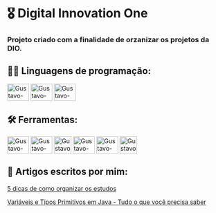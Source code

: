 # 🎖 Digital Innovation One

### Projeto criado com a finalidade de orzanizar os projetos da DIO.



## 👨‍💻 Linguagens de programação:

<div>
  <img align="center" alt="Gustavo-JavaIcon" height="40" width="50" src="https://cdn.jsdelivr.net/gh/devicons/devicon/icons/java/java-original.svg" />
    <img align="center" alt="Gustavo-CSharpIcon" height="40" width="50"
src="https://cdn.jsdelivr.net/gh/devicons/devicon/icons/csharp/csharp-original.svg" />
    <img align="center" alt="Gustavo-AngularIcon" height="40" width="50" src="https://cdn.jsdelivr.net/gh/devicons/devicon/icons/angularjs/angularjs-original.svg" />
<div>


## 🛠 Ferramentas:

<div>
    <img align="center" alt="Gustavo-GitIcon" height="40" width="50"                     src="https://cdn.jsdelivr.net/gh/devicons/devicon/icons/git/git-original.svg" />
    <img align="center" alt="Gustavo-GitHubIcon" height="40" width="50"                   src="https://cdn.jsdelivr.net/gh/devicons/devicon/icons/github/github-original.svg" />
    <img  <img align="center" alt="Gustavo-IntellijIcon" height="40" width="40" 
         src="https://user-images.githubusercontent.com/84250256/151687923-94e8655a-6882-4c12-b2e8-9c9265499443.png" />
    <img align="center" alt="Gustavo-VSCodeIcon" height="40" width="50"   
src="https://cdn.jsdelivr.net/gh/devicons/devicon/icons/vscode/vscode-original.svg" />
    <img align="center" alt="Gustavo-GradleIcon" height="40" width="50"
src="https://cdn.jsdelivr.net/gh/devicons/devicon/icons/gradle/gradle-plain.svg" />
    <img <img align="center" alt="Gustavo-MavenIcon" height="40" width="40" 
         src="https://user-images.githubusercontent.com/84250256/151687943-ce1b046e-0e53-4f02-8b89-cf815d86729c.png" />
<div>
  
## 📜 Artigos escritos por mim:

[5 dicas de como organizar os estudos](https://web.dio.me/articles/5-dicas-de-como-organizar-os-estudos?back=%2Farticles&page=1&order=oldest)

[Variáveis e Tipos Primitivos em Java - Tudo o que você precisa saber](https://web.dio.me/articles/variaveis-e-tipos-primitivos-em-java-tudo-o-que-voce-precisa-saber?back=%2Fhome&page=1&order=oldest)
